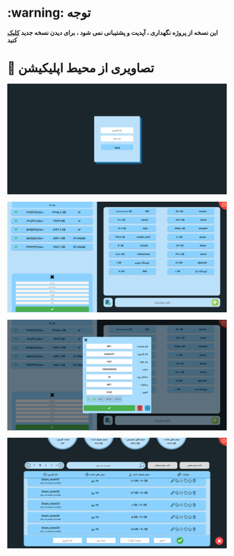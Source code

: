 <h1>:warning: توجه</h1>
<h4>
این نسخه از پروژه نگهداری ، آپدیت و پشتیبانی نمی شود ، برای دیدن نسخه جدید 
  <a href="https://github.com/hadish100/kn-panel" >کلیک</a>
  کنید
</h4>
  
  #  :small_blue_diamond: تصاویری از محیط اپلیکیشن

<p align="center">
<img src="public/images/prv11.png">
</p>

<p align="center">
<img src="public/images/prv1.png">
</p>

<p align="center">
<img src="public/images/prv2.png">
</p>

<p align="center">
<img src="public/images/prv3.png">
</p>


